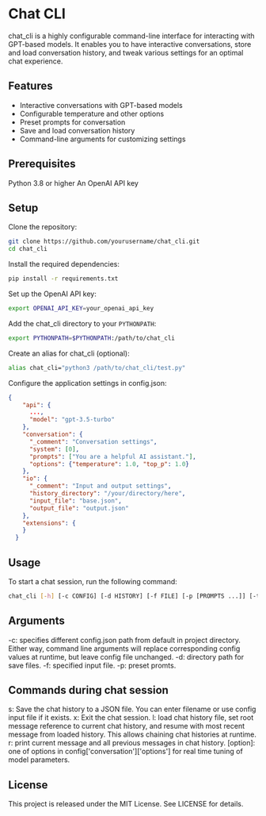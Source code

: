 # Chat CLI

chat_cli is a highly configurable command-line interface for interacting with GPT-based models. It enables you to have interactive conversations, store and load conversation history, and tweak various settings for an optimal chat experience.

## Features

- Interactive conversations with GPT-based models
- Configurable temperature and other options
- Preset prompts for conversation
- Save and load conversation history
- Command-line arguments for customizing settings
## Prerequisites

Python 3.8 or higher
An OpenAI API key

## Setup
Clone the repository:
```bash
git clone https://github.com/yourusername/chat_cli.git
cd chat_cli
```

Install the required dependencies:
```bash
pip install -r requirements.txt
```

Set up the OpenAI API key:
```bash
export OPENAI_API_KEY=your_openai_api_key
```

Add the chat_cli directory to your `PYTHONPATH`:
```bash
export PYTHONPATH=$PYTHONPATH:/path/to/chat_cli
```

Create an alias for chat_cli (optional):
```bash
alias chat_cli="python3 /path/to/chat_cli/test.py"
```

Configure the application settings in config.json:
```json
{
    "api": {
      ...,
      "model": "gpt-3.5-turbo"
    },
    "conversation": {
      "_comment": "Conversation settings",
      "system": [0],
      "prompts": ["You are a helpful AI assistant."],
      "options": {"temperature": 1.0, "top_p": 1.0}
    },
    "io": {
      "_comment": "Input and output settings",
      "history_directory": "/your/directory/here",
      "input_file": "base.json",
      "output_file": "output.json"
    },
    "extensions": {
    }
  }
```

## Usage
To start a chat session, run the following command:

```bash 
chat_cli [-h] [-c CONFIG] [-d HISTORY] [-f FILE] [-p [PROMPTS ...]] [-t TEMPERATURE]
```

## Arguments
-c: specifies different config.json path from default in project directory. Either way, command line arguments will replace corresponding config values at runtime, but leave config file unchanged. 
-d: directory path for save files. 
-f: specified input file. 
-p: preset promts.

## Commands during chat session
s: Save the chat history to a JSON file. You can enter filename or use config input file if it exists. 
x: Exit the chat session.
l: load chat history file, set root message reference to current chat history, and resume with most recent message from loaded history. This allows chaining chat histories at runtime. 
r: print current message and all previous messages in chat history. 
[option]: one of options in config['conversation']['options'] for real time tuning of model parameters.

## License
This project is released under the MIT License. See LICENSE for details.
